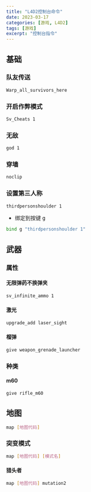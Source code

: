 ```yaml
---
title: "L4D2控制台命令"
date: 2023-03-17
categories: [游戏, L4D2]
tags: [游戏]
excerpt: "控制台指令"
---
```


## 基础

### 队友传送

```sh
Warp_all_survivors_here
```

### 开启作弊模式

```sh
Sv_Cheats 1
```

### 无敌

```sh
god 1
```

### 穿墙

```sh
noclip
```

### 设置第三人称

```sh
thirdpersonshoulder 1
```

- 绑定到按键 <kbd> g </kbd>

```sh
bind g "thirdpersonshoulder 1"
```

## 武器

### 属性

#### 无限弹药不换弹夹

```sh
sv_infinite_ammo 1
```

#### 激光

```sh
upgrade_add laser_sight
```

#### 榴弹

```sh
give weapon_grenade_launcher
```

### 种类

#### m60

```sh
give rifle_m60
```

## 地图

```sh
map [地图代码]
```

### 突变模式

```sh
map [地图代码] [模式名]
```

#### 猎头者

```sh
map [地图代码] mutation2
```

